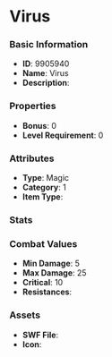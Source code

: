 # Virus



### Basic Information

- **ID**: 9905940
- **Name**: Virus
- **Description**: 

### Properties

- **Bonus**: 0
- **Level Requirement**: 0

### Attributes

- **Type**: Magic
- **Category**: 1
- **Item Type**: 

### Stats


### Combat Values

- **Min Damage**: 5
- **Max Damage**: 25
- **Critical**: 10
- **Resistances**: 

### Assets

- **SWF File**: 
- **Icon**: 

